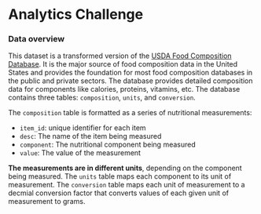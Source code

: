# Analytics Challenge

### Data overview
This dataset is a transformed version of the [USDA Food Composition Database](https://ndb.nal.usda.gov/ndb/). It is the major source of food composition data in the United States and provides the foundation for most food composition databases in the public and private sectors. The database provides detailed composition data for components like calories, proteins, vitamins, etc. The database contains three tables: `composition`, `units`, and `conversion`.

The `composition` table is formatted as a series of nutritional measurements:
- `item_id`: unique identifier for each item
- `desc`: The name of the item being measured
- `component`: The nutritional component being measured
- `value`: The value of the measurement

**The measurements are in different units**, depending on the component being measured. The `units` table maps each component to its unit of measurement. The `conversion` table maps each unit of measurement to a decmial conversion factor that converts values of each given unit of measurement to grams.
